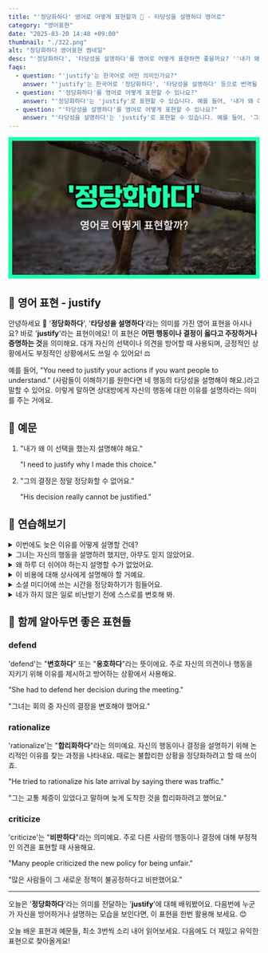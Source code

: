 ```yaml
---
title: "'정당화하다' 영어로 어떻게 표현할까 💼 - 타당성을 설명하다 영어로"
category: "영어표현"
date: "2025-03-20 14:48 +09:00"
thumbnail: "./322.png"
alt: "정당화하다 영어표현 썸네일"
desc: "'정당화하다', '타당성을 설명하다'를 영어로 어떻게 표현하면 좋을까요? ''내가 왜 이 선택을 했는지 설명해야 해요', '그의 결정은 정말 정당화할 수 없어요.' 다양한 예문을 통해서 연습하고 본인의 표현으로 만들어 보세요."
faqs:
  - question: "'justify'는 한국어로 어떤 의미인가요?"
    answer: "'justify'는 한국어로 '정당화하다', '타당성을 설명하다' 등으로 번역될 수 있습니다. 이는 자신의 행동이나 의견을 방어할 때 사용되는 표현이에요."
  - question: "'정당화하다'를 영어로 어떻게 표현할 수 있나요?"
    answer: "'정당화하다'는 'justify'로 표현할 수 있습니다. 예를 들어, '내가 왜 이 선택을 했는지 설명해야 해요.'는 'I need to justify why I made this choice.'로 말할 수 있어요."
  - question: "'타당성을 설명하다'를 영어로 어떻게 표현할 수 있나요?"
    answer: "'타당성을 설명하다'는 'justify'로 표현할 수 있습니다. 예를 들어, '그의 결정은 정말 정당화할 수 없어요.'는 'His decision really cannot be justified.'로 말할 수 있어요."
---
```


![정당화하다 영어표현 썸네일](./322.png)

## 🌟 영어 표현 - justify

안녕하세요 👋 '**정당화하다**', '**타당성을 설명하다**'라는 의미를 가진 영어 표현을 아시나요? 바로 '**justify**'라는 표현이에요! 이 표현은 **어떤 행동이나 결정이 옳다고 주장하거나 증명하는 것**을 의미해요. 대개 자신의 선택이나 의견을 방어할 때 사용되며, 긍정적인 상황에서도 부정적인 상황에서도 쓰일 수 있어요! ⚖️

<script async src="https://pagead2.googlesyndication.com/pagead/js/adsbygoogle.js?client=ca-pub-1465612013356152"
     crossorigin="anonymous"></script>
<!-- engple-horizontal-ad -->

<ins class="adsbygoogle"
     style="display:block"
     data-ad-client="ca-pub-1465612013356152"
     data-ad-slot="2106896038"
     data-ad-format="auto"
     data-full-width-responsive="true"></ins>

<script>
     (adsbygoogle = window.adsbygoogle || []).push({});
</script>

예를 들어, "You need to justify your actions if you want people to understand." (사람들이 이해하기를 원한다면 네 행동의 타당성을 설명해야 해요.)라고 말할 수 있어요. 이렇게 말하면 상대방에게 자신의 행동에 대한 이유를 설명하라는 의미를 주는 거에요.

## 📖 예문

1. "내가 왜 이 선택을 했는지 설명해야 해요."

   "I need to justify why I made this choice."

2. "그의 결정은 정말 정당화할 수 없어요."

   "His decision really cannot be justified."

## 💬 연습해보기

<details>
<summary>이번에도 늦은 이유를 어떻게 설명할 건데?</summary>
<span>How are you going to justify being late again?</span>
</details>

<details>
<summary>그녀는 자신의 행동을 설명하려 했지만, 아무도 믿지 않았어요.</summary>
<span>She <a href="/blog/in-english/117.try-to/">tried to</a> justify her actions, but no one was buying it.</span>
</details>

<details>
<summary>왜 하루 더 쉬어야 하는지 설명할 수가 없었어요.</summary>
<span>He couldn't justify why he needed another day off.</span>
</details>

<details>
<summary>이 비용에 대해 상사에게 설명해야 할 거예요.</summary>
<span>You're going to have to justify this expense to your boss.</span>
</details>

<details>
<summary>소셜 미디어에 쓰는 시간을 정당화하기가 힘들어요.</summary>
<span>I find it difficult to justify the time I <a href="/blog/in-english/258.spend/">spend</a> on social media.</span>
</details>

<details>
<summary>네가 하지 않은 일로 비난받기 전에 스스로를 변호해 봐.</summary>
<span>Justify yourself before you get accused of something you didn't do.</span>
</details>

## 🤝 함께 알아두면 좋은 표현들

### defend

'defend'는 "**변호하다**" 또는 "**옹호하다**"라는 뜻이에요. 주로 자신의 의견이나 행동을 지키기 위해 이유를 제시하고 방어하는 상황에서 사용해요.

"She had to defend her decision during the meeting."

"그녀는 회의 중 자신의 결정을 변호해야 했어요."

### rationalize

'rationalize'는 "**합리화하다**"라는 의미예요. 자신의 행동이나 결정을 설명하기 위해 논리적인 이유를 찾는 과정을 나타내요. 때로는 불합리한 상황을 정당화하려고 할 때 쓰이죠.

"He tried to rationalize his late arrival by saying there was traffic."

"그는 교통 체증이 있었다고 말하며 늦게 도착한 것을 합리화하려고 했어요."

### criticize

'criticize'는 "**비판하다**"라는 의미예요. 주로 다른 사람의 행동이나 결정에 대해 부정적인 의견을 표현할 때 사용해요.

"Many people criticized the new policy for being unfair."

"많은 사람들이 그 새로운 정책이 불공정하다고 비판했어요."

---

오늘은 '**정당화하다**'라는 의미를 전달하는 '**justify**'에 대해 배워봤어요. 다음번에 누군가 자신을 방어하거나 설명하는 모습을 보인다면, 이 표현을 한번 활용해 보세요. 😊

오늘 배운 표현과 예문들, 최소 3번씩 소리 내어 읽어보세요. 다음에도 더 재밌고 유익한 표현으로 찾아올게요!
